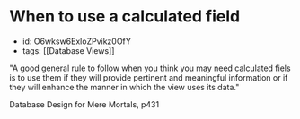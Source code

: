 # When to use a calculated field
* id: O6wksw6ExloZPvikz0OfY
* tags: [[Database Views]]

"A good general rule to follow when you think you may need calculated fiels is to use them if they will provide pertinent and meaningful information or if they will enhance the manner in which the view uses its data."

Database Design for Mere Mortals, p431